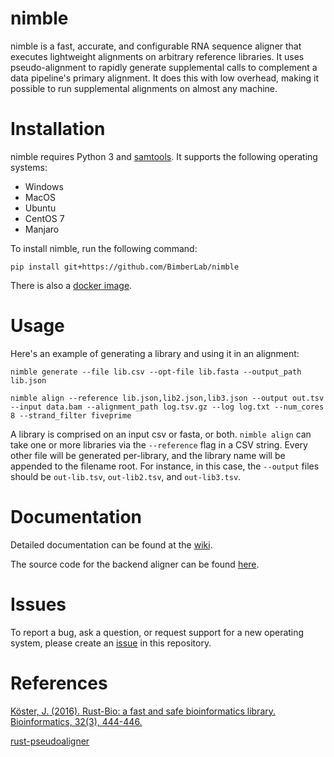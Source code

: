 # nimble
nimble is a fast, accurate, and configurable RNA sequence aligner that executes lightweight alignments on arbitrary reference libraries. It uses pseudo-alignment to rapidly generate supplemental calls to complement a data pipeline's primary alignment. It does this with low overhead, making it possible to run supplemental alignments on almost any machine.


# Installation

nimble requires Python 3 and [samtools](http://www.htslib.org/). It supports the following operating systems:

- Windows
- MacOS
- Ubuntu
- CentOS 7
- Manjaro

To install nimble, run the following command:

`pip install git+https://github.com/BimberLab/nimble`

There is also a [docker image](https://github.com/BimberLab/nimble/pkgs/container/nimble).


# Usage
Here's an example of generating a library and using it in an alignment:
```
nimble generate --file lib.csv --opt-file lib.fasta --output_path lib.json

nimble align --reference lib.json,lib2.json,lib3.json --output out.tsv --input data.bam --alignment_path log.tsv.gz --log log.txt --num_cores 8 --strand_filter fiveprime
```

A library is comprised on an input csv or fasta, or both.
`nimble align` can take one or more libraries via the `--reference` flag in a CSV string. Every other file will be generated per-library, and the library name will be appended to the filename root. For instance, in this case, the `--output` files should be `out-lib.tsv`, `out-lib2.tsv`, and `out-lib3.tsv`.

# Documentation

Detailed documentation can be found at the [wiki](https://github.com/BimberLab/nimble/wiki).

The source code for the backend aligner can be found [here](https://github.com/BimberLab/nimble-aligner).



# Issues

To report a bug, ask a question, or request support for a new operating system, please create an [issue](https://github.com/BimberLab/nimble/issues) in this repository.


# References

[Köster, J. (2016). Rust-Bio: a fast and safe bioinformatics library. Bioinformatics, 32(3), 444-446.](http://bioinformatics.oxfordjournals.org/content/early/2015/10/06/bioinformatics.btv573.short?rss=1)

[rust-pseudoaligner](https://github.com/10XGenomics/rust-pseudoaligner)
